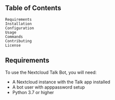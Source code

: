 


## Table of Contents

    Requirements
    Installation
    Configuration
    Usage
    Commands
    Contributing
    License

## Requirements

To use the Nextcloud Talk Bot, you will need:

 - A Nextcloud instance with the Talk app installed
 - A bot user with apppassword setup
 - Python 3.7 or higher

